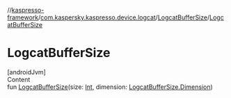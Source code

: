 //[kaspresso-framework](../../index.md)/[com.kaspersky.kaspresso.device.logcat](../index.md)/[LogcatBufferSize](index.md)/[LogcatBufferSize](-logcat-buffer-size.md)



# LogcatBufferSize  
[androidJvm]  
Content  
fun [LogcatBufferSize](-logcat-buffer-size.md)(size: [Int](https://kotlinlang.org/api/latest/jvm/stdlib/kotlin/-int/index.html), dimension: [LogcatBufferSize.Dimension](-dimension/index.md))  



